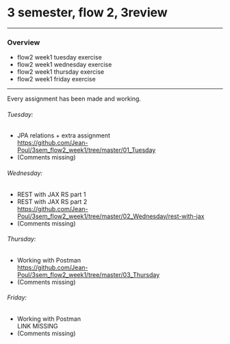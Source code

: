 # 3 semester, flow 2, 3review
-------------------------------------------------------------------------------------------------
### Overview
  - flow2 week1 tuesday exercise
  - flow2 week1 wednesday exercise
  - flow2 week1 thursday exercise
  - flow2 week1 friday exercise
-------------------------------------------------------------------------------------------------

Every assignment has been made and working. 

###### Tuesday: 
- JPA relations + extra assignment <br/>
https://github.com/Jean-Poul/3sem_flow2_week1/tree/master/01_Tuesday
- (Comments missing)

###### Wednesday: 
- REST with JAX RS part 1
- REST with JAX RS part 2 <br/>
https://github.com/Jean-Poul/3sem_flow2_week1/tree/master/02_Wednesday/rest-with-jax
- (Comments missing)

###### Thursday: 
- Working with Postman <br/>
https://github.com/Jean-Poul/3sem_flow2_week1/tree/master/03_Thursday
- (Comments missing)

###### Friday: 
- Working with Postman <br/>
LINK MISSING
- (Comments missing)
